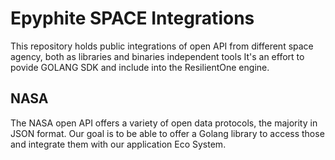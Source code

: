 # Epyphite SPACE Integrations

This repository holds public integrations of open API from different space agency, both as libraries and binaries independent tools
It's an effort to povide GOLANG SDK and include into the ResilientOne engine.

## NASA

The NASA open API offers a variety of open data protocols, the majority in JSON format.
Our goal is to be able to offer a Golang library to access those and integrate them with our application Eco System.